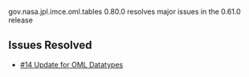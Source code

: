 gov.nasa.jpl.imce.oml.tables 0.80.0 resolves major issues in the 0.61.0 release

## Issues Resolved

- [#14 Update for OML Datatypes](https://github.com/JPL-IMCE/gov.nasa.jpl.imce.oml.tables/issues/14)